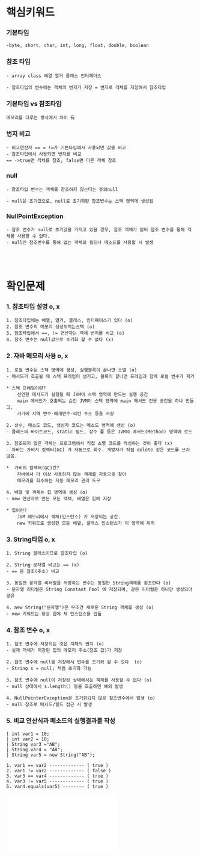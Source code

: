 # 핵심키워드

### 기본타입
    -byte, short, char, int, long, float, double, boolean

### 참조 타입
    - array class 배열 열거 클래스 인터페이스

    - 참조타입의 변수에는 객체의 번지가 저장 = 번지로 객체를 저장해서 참조타입

### 기본타입 vs 참조타입
    메모리를 다루는 방식에서 차이 有

### 번지 비교
    - 비교연산자 == = !=가 기본타입에서 사용되면 값을 비교
    - 참조타입에서 사용되면 번지를 비교
    == ->true면 객체를 참조, false면 다른 객체 참조

### null
    - 참조타입 변수는 객체를 참조하지 않는다는 뜻의null
    
    - null은 초기값으로, null로 초기화된 참조변수는 스택 영역에 생성됨

### NullPointException
    - 참조 변수가 null로 초기값을 가지고 있을 경우, 참조 객체가 없어 참조 변수를 통해 객체를 사용할 수 없다.
    - null인 참조변수를 통해 없는 객체의 필드나 메소드를 사용할 시 발생

<br><br>

# 확인문제

### 1. 참조타입 설명 o, x
    1. 참조타입에는 배열, 열거, 클래스, 인터페이스가 있다 (o)
    2. 참조 변수의 메모리 생성위치는스택 (o)
    3. 참조타입에서 ==, != 연산자는 객체 번지를 비교 (o)
    4. 참조 변수는 null값으로 초기화 할 수 없다 (x)

### 2. 자바 메모리 사용 o, x
    1. 로컬 변수는 스택 영역에 생성, 실행블록이 끝나면 소멸 (o)
    - 메서드가 호출될 때 스택 프레임이 생기고, 블록이 끝나면 프레임과 함께 로컬 변수가 제거
   
    * 스택 프레임이란?
        선언한 메서드가 실행될 때 JVM이 스택 영역에 만드는 실행 공간
        main 메서드가 호출되는 순간 JVM이 스택 영역에 main 메서드 전용 공간을 하나 만들고, 
        거기에 지역 변수·매개변수·리턴 주소 등을 저장

    2. 상수, 매소드 코드, 생성자 코드는 메소드 영역에 생성 (o)
    - 클래스의 바이트코드, static 필드, 상수 풀 등은 JVM의 메서드(Method) 영역에 로드

    3. 참조되지 않은 객체는 프로그램에서 직접 소멸 코드를 작성하는 것이 좋다 (x)
    - 자바는 가비지 컬렉터(GC) 가 자동으로 회수. 개발자가 직접 delete 같은 코드를 쓰지 않음.
    
    *  가비지 컬렉터(GC)란?
        자바에서 더 이상 사용하지 않는 객체를 자동으로 찾아 
        메모리를 회수하는 자동 메모리 관리 도구

    4. 배열 및 객체는 힙 영역에 생성 (o)
    - new 연산자로 만든 모든 객체, 배열은 힙에 저장
   
    * 힙이란?
        JVM 메모리에서 객체(인스턴스) 가 저장되는 공간.
        new 키워드로 생성한 모든 배열, 클래스 인스턴스가 이 영역에 위치

### 3. String타입 o, x
    1. String 클래스이므로 참조타입 (o)

    2. String 문자열 비교는 == (x)
    - == 은 참조(주소) 비교

    3. 동일한 문자열 리터럴을 저장하는 변수는 동일한 String객체를 참조한다 (o)
    - 문자열 리터럴은 String Constant Pool 에 저장되며, 같은 리터럴은 하나만 생성되어 공유

    4. new String("문자열")은 무조건 새로운 String 객체를 생성 (o)
    - new 키워드는 항상 힙에 새 인스턴스를 만듦

### 4. 참조 변수 o, x
    1. 참조 변수에 저장되는 것은 객체의 번지 (o)
    - 실제 객체가 저장된 힙의 메모리 주소(참조 값)가 저장

    2. 참조 변수에 null을 저장해서 변수를 초기화 할 수 있다  (o)
    - String s = null; 처럼 초기화 가능
    
    3. 참조 변수에 null이 저장된 상태에서는 객체를 사용할 수 없다 (o)
    - null 상태에서 s.length() 등을 호출하면 예외 발생
    
    4. NullPointerException은 초기화되지 않은 참조변수에서 발생 (o)
    - null 참조로 메서드/필드 접근 시 발생
    

### 5. 비교 연산식과 메소드의 실행결과를 작성
    | int var1 = 10;
    | int var2 = 10;
    | String var3 ="AB";
    | String var4 = "AB";
    | String var5 = new String("AB");

    1. var1 == var2 ------------- ( true )
    2. var1 != var2 ------------- ( false )
    3. var3 == var4 ------------- ( true )
    4. var3 != var5 ------------- ( true )
    5. var4.equals(var5) -------- ( true )

![실행파일](java/Exam07.java)